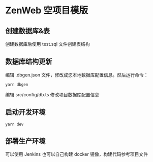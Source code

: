 # ZenWeb 空项目模版

## 创建数据库&表
创建数据库后使用 test.sql 文件创建表结构

## 数据库结构更新

编辑 .dbgen.json 文件，修改成您本地数据库配置信息。然后运行命令：
```
yarn dbgen
```

编辑 src/config/db.ts 修改项目数据库配置信息

## 启动开发环境

```
yarn dev
```

## 部署生产环境

可以使用 Jenkins 也可以自己构建 docker 镜像，构建代码参考项目文件
